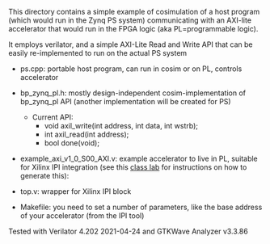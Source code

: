 This directory contains a simple example of cosimulation of a
host program (which would run in the Zynq PS system)
communicating with an AXI-lite accelerator that would run 
in the FPGA logic (aka PL=programmable logic).

It employs verilator, and a simple AXI-Lite Read and Write API
that can be easily re-implemented to run on the actual PS system

- ps.cpp: portable host program, can run in cosim or on PL, controls accelerator

- bp_zynq_pl.h: mostly design-independent cosim-implementation of bp_zynq_pl API (another implementation will be created for PS)
  - Current API: 
    -   void axil_write(int address, int data, int wstrb);
    -    int axil_read(int address);
    -    bool done(void);

- example_axi_v1_0_S00_AXI.v: example accelerator to live in PL, suitable for Xilinx IPI integration (see this [class lab](https://docs.google.com/document/d/1U9XIxLkjbI1vQR5hxjk8SzqqQ3sM2hCMUXfoK3tGwBU/edit#heading=h.4f0hegamev6v) for instructions on how to generate this): 

- top.v:  wrapper for Xilinx IPI block

- Makefile: you need to set a number of parameters, like the base address of your accelerator (from the IPI tool)

Tested with Verilator 4.202 2021-04-24 and GTKWave Analyzer v3.3.86 
